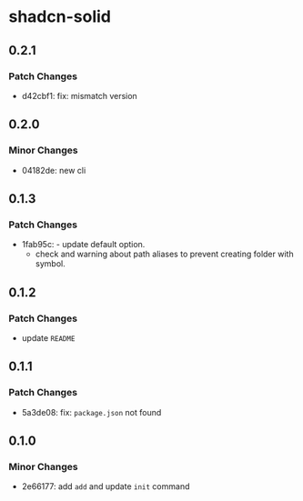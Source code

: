 # shadcn-solid

## 0.2.1

### Patch Changes

-   d42cbf1: fix: mismatch version

## 0.2.0

### Minor Changes

-   04182de: new cli

## 0.1.3

### Patch Changes

-   1fab95c: - update default option.
    -   check and warning about path aliases to prevent creating folder with symbol.

## 0.1.2

### Patch Changes

-   update `README`

## 0.1.1

### Patch Changes

-   5a3de08: fix: `package.json` not found

## 0.1.0

### Minor Changes

-   2e66177: add `add` and update `init` command
